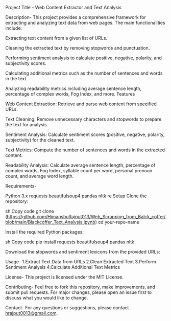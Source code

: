 Project Title - Web Content Extractor and Text Analysis

Description-
This project provides a comprehensive framework for extracting and analyzing text data from web pages. The main functionalities include:

Extracting text content from a given list of URLs.

Cleaning the extracted text by removing stopwords and punctuation.

Performing sentiment analysis to calculate positive, negative, polarity, and subjectivity scores.

Calculating additional metrics such as the number of sentences and words in the text.

Analyzing readability metrics including average sentence length, percentage of complex words, Fog Index, and more.
Features

Web Content Extraction: Retrieve and parse web content from specified URLs.

Text Cleaning: Remove unnecessary characters and stopwords to prepare the text for analysis.

Sentiment Analysis: Calculate sentiment scores (positive, negative, polarity, subjectivity) for the cleaned text.

Text Metrics: Compute the number of sentences and words in the extracted content.

Readability Analysis: Calculate average sentence length, percentage of complex words, Fog Index, syllable count per word, personal pronoun count, and average word length.


Requirements-

Python 3.x
requests
beautifulsoup4
pandas
nltk
re
Setup
Clone the repository:

sh
Copy code
git clone (https://github.com/HimanshuRajput013/Web_Scrapping_from_Balck_coffer/blob/main/Blackcoffer_Text_Analysis.ipynb)
cd your-repo-name

Install the required Python packages:

sh
Copy code
pip install requests beautifulsoup4 pandas nltk

Download the stopwords and sentiment lexicons from the provided URLs:

Usage-
1.Extract Text Data from URLs
2.Clean Extracted Text
3.Perform Sentiment Analysis
4.Calculate Additional Text Metrics

License-
This project is licensed under the MIT License.

Contributing-
Feel free to fork this repository, make improvements, and submit pull requests. For major changes, please open an issue first to discuss what you would like to change.

Contact-
For any questions or suggestions, please contact hrajput0013@gmail.com.
